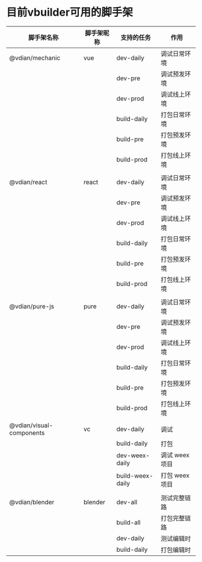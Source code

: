 # 目前vbuilder可用的脚手架
    
| 脚手架名称 | 脚手架昵称 | 支持的任务 | 作用 |
| --- | --- | --- | --- |
| @vdian/mechanic | vue | dev-daily | 调试日常环境 |
|  |  | dev-pre | 调试预发环境 |
|  |  | dev-prod | 调试线上环境 |
|  |  | build-daily | 打包日常环境 |
|  |  | build-pre | 打包预发环境 |
|  |  | build-prod | 打包线上环境 |
|  |  |  |  |  |
| @vdian/react | react | dev-daily | 调试日常环境 |
|  |  | dev-pre | 调试预发环境 |
|  |  | dev-prod | 调试线上环境 |
|  |  | build-daily | 打包日常环境 |
|  |  | build-pre | 打包预发环境 |
|  |  | build-prod | 打包线上环境 |
|  |  |  |  |
| @vdian/pure-js | pure | dev-daily | 调试日常环境 |
|  |  | dev-pre | 调试预发环境 |
|  |  | dev-prod | 调试线上环境 |
|  |  | build-daily | 打包日常环境 |
|  |  | build-pre | 打包预发环境 |
|  |  | build-prod | 打包线上环境 |
|  |  |  |  |
| @vdian/visual-components | vc | dev-daily | 调试 |
|  |  | build-daily| 打包 |
|  |  | dev-weex-daily| 调试 weex 项目 |
|  |  | build-weex-daily| 打包 weex 项目 |
|  |  |  |  |
| @vdian/blender | blender | dev-all | 测试完整链路 |
|  |  | build-all| 打包完整链路 |
|  |  | dev-daily| 测试编辑时 |
|  |  | build-daily| 打包编辑时 |

